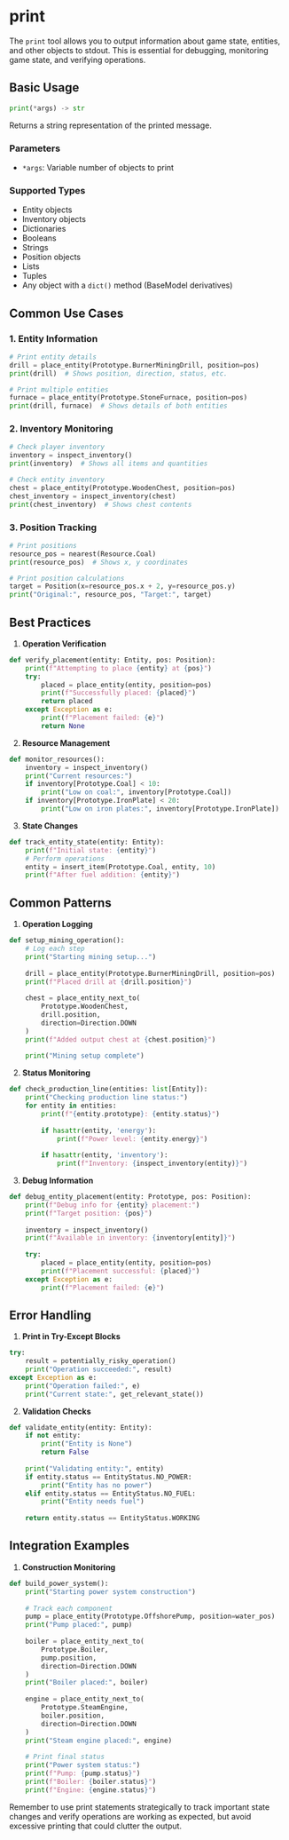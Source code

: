 # print

The `print` tool allows you to output information about game state, entities, and other objects to stdout. This is essential for debugging, monitoring game state, and verifying operations.

## Basic Usage

```python
print(*args) -> str
```

Returns a string representation of the printed message.

### Parameters
- `*args`: Variable number of objects to print

### Supported Types
- Entity objects
- Inventory objects
- Dictionaries
- Booleans
- Strings
- Position objects
- Lists
- Tuples
- Any object with a `dict()` method (BaseModel derivatives)

## Common Use Cases

### 1. Entity Information
```python
# Print entity details
drill = place_entity(Prototype.BurnerMiningDrill, position=pos)
print(drill)  # Shows position, direction, status, etc.

# Print multiple entities
furnace = place_entity(Prototype.StoneFurnace, position=pos)
print(drill, furnace)  # Shows details of both entities
```

### 2. Inventory Monitoring
```python
# Check player inventory
inventory = inspect_inventory()
print(inventory)  # Shows all items and quantities

# Check entity inventory
chest = place_entity(Prototype.WoodenChest, position=pos)
chest_inventory = inspect_inventory(chest)
print(chest_inventory)  # Shows chest contents
```

### 3. Position Tracking
```python
# Print positions
resource_pos = nearest(Resource.Coal)
print(resource_pos)  # Shows x, y coordinates

# Print position calculations
target = Position(x=resource_pos.x + 2, y=resource_pos.y)
print("Original:", resource_pos, "Target:", target)
```

## Best Practices

1. **Operation Verification**
```python
def verify_placement(entity: Entity, pos: Position):
    print(f"Attempting to place {entity} at {pos}")
    try:
        placed = place_entity(entity, position=pos)
        print(f"Successfully placed: {placed}")
        return placed
    except Exception as e:
        print(f"Placement failed: {e}")
        return None
```

2. **Resource Management**
```python
def monitor_resources():
    inventory = inspect_inventory()
    print("Current resources:")
    if inventory[Prototype.Coal] < 10:
        print("Low on coal:", inventory[Prototype.Coal])
    if inventory[Prototype.IronPlate] < 20:
        print("Low on iron plates:", inventory[Prototype.IronPlate])
```

3. **State Changes**
```python
def track_entity_state(entity: Entity):
    print(f"Initial state: {entity}")
    # Perform operations
    entity = insert_item(Prototype.Coal, entity, 10)
    print(f"After fuel addition: {entity}")
```

## Common Patterns

1. **Operation Logging**
```python
def setup_mining_operation():
    # Log each step
    print("Starting mining setup...")
    
    drill = place_entity(Prototype.BurnerMiningDrill, position=pos)
    print(f"Placed drill at {drill.position}")
    
    chest = place_entity_next_to(
        Prototype.WoodenChest,
        drill.position,
        direction=Direction.DOWN
    )
    print(f"Added output chest at {chest.position}")
    
    print("Mining setup complete")
```

2. **Status Monitoring**
```python
def check_production_line(entities: list[Entity]):
    print("Checking production line status:")
    for entity in entities:
        print(f"{entity.prototype}: {entity.status}")
        
        if hasattr(entity, 'energy'):
            print(f"Power level: {entity.energy}")
            
        if hasattr(entity, 'inventory'):
            print(f"Inventory: {inspect_inventory(entity)}")
```

3. **Debug Information**
```python
def debug_entity_placement(entity: Prototype, pos: Position):
    print(f"Debug info for {entity} placement:")
    print(f"Target position: {pos}")
    
    inventory = inspect_inventory()
    print(f"Available in inventory: {inventory[entity]}")
    
    try:
        placed = place_entity(entity, position=pos)
        print(f"Placement successful: {placed}")
    except Exception as e:
        print(f"Placement failed: {e}")
```

## Error Handling

1. **Print in Try-Except Blocks**
```python
try:
    result = potentially_risky_operation()
    print("Operation succeeded:", result)
except Exception as e:
    print("Operation failed:", e)
    print("Current state:", get_relevant_state())
```

2. **Validation Checks**
```python
def validate_entity(entity: Entity):
    if not entity:
        print("Entity is None")
        return False
        
    print("Validating entity:", entity)
    if entity.status == EntityStatus.NO_POWER:
        print("Entity has no power")
    elif entity.status == EntityStatus.NO_FUEL:
        print("Entity needs fuel")
        
    return entity.status == EntityStatus.WORKING
```

## Integration Examples

1. **Construction Monitoring**
```python
def build_power_system():
    print("Starting power system construction")
    
    # Track each component
    pump = place_entity(Prototype.OffshorePump, position=water_pos)
    print("Pump placed:", pump)
    
    boiler = place_entity_next_to(
        Prototype.Boiler,
        pump.position,
        direction=Direction.DOWN
    )
    print("Boiler placed:", boiler)
    
    engine = place_entity_next_to(
        Prototype.SteamEngine,
        boiler.position,
        direction=Direction.DOWN
    )
    print("Steam engine placed:", engine)
    
    # Print final status
    print("Power system status:")
    print(f"Pump: {pump.status}")
    print(f"Boiler: {boiler.status}")
    print(f"Engine: {engine.status}")
```

Remember to use print statements strategically to track important state changes and verify operations are working as expected, but avoid excessive printing that could clutter the output.